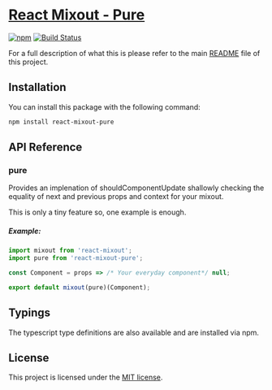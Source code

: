 # [React Mixout - Pure](https://github.com/alitaheri/react-mixout-pure)
[![npm](https://badge.fury.io/js/react-mixout-pure.svg)](https://badge.fury.io/js/react-mixout-pure)
[![Build Status](https://travis-ci.org/alitaheri/react-mixout.svg?branch=master)](https://travis-ci.org/alitaheri/react-mixout)

For a full description of what this is please refer to 
the main [README](https://github.com/alitaheri/react-mixout) file of this project.

## Installation

You can install this package with the following command:

```sh
npm install react-mixout-pure
```

## API Reference

### pure

Provides an implenation of shouldComponentUpdate shallowly
checking the equality of next and previous props and context for your mixout.

This is only a tiny feature so, one example is enough.

##### Example:

```js
import mixout from 'react-mixout';
import pure from 'react-mixout-pure';

const Component = props => /* Your everyday component*/ null;

export default mixout(pure)(Component);
```

## Typings

The typescript type definitions are also available and are installed via npm.

## License
This project is licensed under the [MIT license](https://github.com/alitaheri/react-mixout/blob/master/LICENSE).

